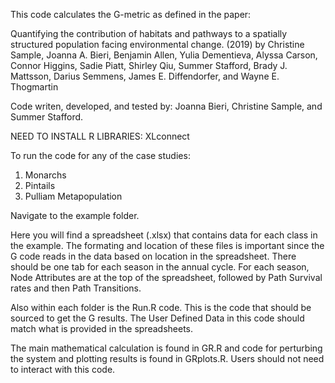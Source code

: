 This code calculates the G-metric as defined in the paper:

Quantifying the contribution of habitats and pathways to a spatially structured population facing environmental change. (2019)
by Christine Sample, Joanna A. Bieri, Benjamin Allen, Yulia Dementieva, Alyssa Carson, Connor Higgins, Sadie Piatt, Shirley Qiu, Summer Stafford, Brady J. Mattsson, Darius Semmens, James E. Diffendorfer, and Wayne E. Thogmartin

Code writen, developed, and tested by: Joanna Bieri, Christine Sample, and Summer Stafford.

NEED TO INSTALL R LIBRARIES: XLconnect

To run the code for any of the case studies:

1. Monarchs
2. Pintails
3. Pulliam Metapopulation

Navigate to the example folder.

Here you will find a spreadsheet (.xlsx) that contains data for each class in the example. The formating and location of these files is important since the G code reads in the data based on location in the spreadsheet. There should be one tab for each season in the annual cycle. For each season, Node Attributes are at the top of the spreadsheet, followed by Path Survival rates and then Path Transitions.

Also within each folder is the Run<speciesname>.R code. This is the code that should be sourced to get the G results. The User Defined Data in this code should match what is provided in the spreadsheets.

The main mathematical calculation is found in GR.R and code for perturbing the system and plotting results is found in GRplots.R. Users should not need to interact with this code.
